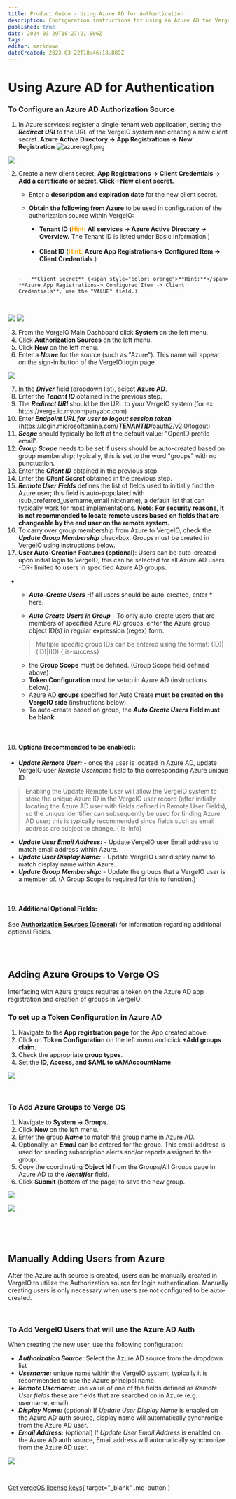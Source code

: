 ```yaml
---
title: Product Guide - Using Azure AD for Authentication
description: Configuration instructions for using an Azure AD for VergeIO user authentication
published: true
date: 2024-03-29T18:27:21.806Z
tags: 
editor: markdown
dateCreated: 2023-03-22T18:46:18.889Z
---
```


# Using Azure AD for Authentication

### To Configure an Azure AD Authorization Source

1.  In Azure services: register a single-tenant web application, setting the ***Redirect URI*** to the URL of the VergeIO system and creating a new client secret. **Azure Active Directory -> App Registrations -> New Registration**
![azurereg1.png](/public/userguide-sshots/azurereg1.png)

![](/public/userguide-sshots/azurereg2.png)

2.  Create a new client secret. **App Registrations -> Client Credentials -> Add a certificate or secret. Click +New client secret.**
    -   Enter a **description and expiration date** for the new client secret.
    -   **Obtain the following from Azure** to be used in configuration of the authorization source within VergeIO:
    
        -   **Tenant ID**  (<span style="color: orange">**Hint:**</span>  **All services -> Azure Active Directory -> Overview.** The Tenant ID is listed under Basic Information.)
        
        <br>

 		-   **Client ID**   (<span style="color: orange">**Hint:**</span>  **Azure App Registrations-> Configured Item -> Client Credentials**.)
    <br>
    
    	-   **Client Secret** (<span style="color: orange">**Hint:**</span>  **Azure App Registrations-> Configured Item -> Client Credentials**; use the "VALUE" field.)
    <br>

![](/public/userguide-sshots/azureclientsecretadd.png)
![](/public/userguide-sshots/azureclientsecret2.png)


3.  From the VergeIO Main Dashboard click **System** on the left menu.
2.  Click **Authorization Sources** on the left menu.
3.  Click **New** on the left menu.
4.  Enter a ***Name*** for the source (such as "Azure"). This name will appear on the sign-in button of the VergeIO login page.

![](/public/userguide-sshots/azureauthform.png)

7.  In the ***Driver*** field (dropdown list), select **Azure AD**.
6.  Enter the ***Tenant ID*** obtained in the previous step.
7.  The ***Redirect URI*** should be the URL to your VergeIO system 
(for ex: https:/[]()/verge.io.mycompanyabc.com)
8.  Enter ***Endpoint URL for user to logout session token*** 
(https:/[]()/login.microsoftonline.com/***TENANTID***/oauth2/v2.0/logout)
9.  ***Scope*** should typically be left at the default value: "OpenID profile email".
10.  ***Group Scope*** needs to be set if users should be auto-created based on group membership; typically, this is set to the word "groups" with no punctuation.
11.  Enter the ***Client ID*** obtained in the previous step.
12.  Enter the ***Client Secret*** obtained in the previous step.
13.  ***Remote User Fields*** defines the list of fields used to initially find the Azure user; this field is auto-populated with (sub,preferred\_username,email nickname), a default list that can typically work for most implementations. **Note: For security reasons, it is not recommended to locate remote users based on fields that are changeable by the end user on the remote system.**
14.  To carry over group membership from Azure to VergeIO, check the ***Update Group Membership*** checkbox. Groups must be created in VergeIO using instructions below.
15.  **User Auto-Creation Features (optional)**: 
Users can be auto-created upon initial login to VergeIO; this can be selected for all Azure AD users -OR- limited to users in specified Azure AD groups.

-  
  -   ***Auto-Create Users*** -If all users should be auto-created, enter **\*** here.
    
  -   ***Auto Create Users in Group*** - To only auto-create users that are members of specified Azure AD groups, enter the Azure group object ID(s) in regular expression (regex) form. 
  > Multiple specific group IDs can be entered using the format: (ID)|(ID)|(ID) {.is-success}

 	-   the **Group Scope** must be defined. (Group Scope field defined above)
 	-   **Token Configuration** must be setup in Azure AD (instructions below).
 	-   Azure AD **groups** specified for Auto Create **must be created on the VergeIO side** (instructions below).
	 -   To auto-create based on group, the ***Auto Create Users*** **field must be blank**

<br>

18. #### Options (recommended to be enabled):

- ***Update Remote User:*** \- once the user is located in Azure AD, update VergeIO user *Remote Username* field to the corresponding Azure unique ID.

> Enabling the Update Remote User will allow the VergeIO system to store the unique Azure ID in the VergeIO user record (after initially locating the Azure AD user with fields defined in Remote User Fields), so the unique identifier can subsequently be used for finding Azure AD user; this is typically recommended since fields such as email address are subject to change. {.is-info}

-   ***Update User Email Address:*** \- Update VergeIO user Email address to match email address within Azure.
-   ***Update User Display Name:*** \- Update VergeIO user display name to match display name within Azure.
-   ***Update Group Membership:*** \- Update the groups that a VergeIO user is a member of. (A Group Scope is required for this to function.)


<br>

19. #### Additional Optional Fields:


See  [**Authorization Sources (General)**](/public/ProductGuide/AuthSources-General) for information regarding additional optional Fields.


<br>
<br>

## Adding Azure Groups to Verge OS

Interfacing with Azure groups requires a token on the Azure AD app registration and creation of groups in VergeIO:
<br>


### To set up a Token Configuration in Azure AD

1.  Navigate to the **App registration page** for the App created above.
2.  Click on **Token Configuration** on the left menu and click **+Add groups claim**.
3.  Check the appropriate **group types**.
4.  Set the **ID, Access, and SAML to sAMAccountName**.

![](/public/userguide-sshots/azure-editgroupsclaim.png)

<br>

### To Add Azure Groups to Verge OS

1.  Navigate to **System -> Groups.**
2.  Click **New** on the left menu.
3.  Enter the group ***Name*** to match the group name in Azure AD.
4.  Optionally, an ***Email*** can be entered for the group. This email address is used for sending subscription alerts and/or reports assigned to the group.
5.  Copy the coordinating **Object Id** from the Groups/All Groups page in Azure AD to the ***Identifier*** field.
6.  Click **Submit** (bottom of the page) to save the new group.

![](/public/userguide-sshots/azure-groupspage.png)

![](/public/userguide-sshots/azure-creategroup.png)


<br>
<br>
<br>

## Manually Adding Users from Azure

After the Azure auth source is created, users can be manually created in VergeIO to utilize the Authorization source for login authentication. Manually creating users is only necessary when users are not configured to be auto-created.

<br>

### To Add VergeIO Users that will use the Azure AD Auth

When creating the new user, use the following configuration:

-   ***Authorization Source:*** Select the Azure AD source from the dropdown list
-   ***Username:*** unique name within the VergeIO system; typically it is recommended to use the Azure principal name.
-   ***Remote Username:*** use value of one of the fields defined as *Remote User fields* these are fields that are searched on in Azure (e.g. username, email)
-   ***Display Name:*** (optional) If *Update User Display Name* is enabled on the Azure AD auth source, display name will automatically synchronize from the Azure AD user.
-   ***Email Address:*** (optional) If *Update User Email Address* is enabled on the Azure AD auth source, Email address will automatically synchronize from the Azure AD user.

![](/public/userguide-sshots/azure-newuser.png)

<br>

[Get vergeOS license keys](https://www.verge.io/test-drive){ target="_blank" .md-button }